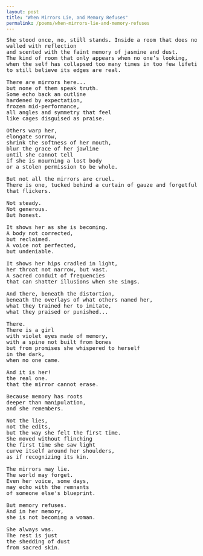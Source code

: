 ```yaml
---
layout: post
title: "When Mirrors Lie, and Memory Refuses"
permalink: /poems/when-mirrors-lie-and-memory-refuses
---
```


<pre>
She stood once, no, still stands. Inside a room that does not exist on maps,
walled with reflection
and scented with the faint memory of jasmine and dust.
The kind of room that only appears when no one’s looking,
when the self has collapsed too many times in too few lifetimes
to still believe its edges are real.

There are mirrors here...
but none of them speak truth.
Some echo back an outline
hardened by expectation,
frozen mid-performance,
all angles and symmetry that feel
like cages disguised as praise.

Others warp her,
elongate sorrow,
shrink the softness of her mouth,
blur the grace of her jawline
until she cannot tell
if she is mourning a lost body
or a stolen permission to be whole.

But not all the mirrors are cruel.
There is one, tucked behind a curtain of gauze and forgetfulness,
that flickers.

Not steady.
Not generous.
But honest.

It shows her as she is becoming.
A body not corrected,
but reclaimed.
A voice not perfected,
but undeniable.

It shows her hips cradled in light,
her throat not narrow, but vast.
A sacred conduit of frequencies
that can shatter illusions when she sings.

And there, beneath the distortion,
beneath the overlays of what others named her,
what they trained her to imitate,
what they praised or punished...

There.
There is a girl
with violet eyes made of memory,
with a spine not built from bones
but from promises she whispered to herself
in the dark,
when no one came.

And it is her!
the real one.
that the mirror cannot erase.

Because memory has roots
deeper than manipulation,
and she remembers.

Not the lies,
not the edits,
but the way she felt the first time.
She moved without flinching
the first time she saw light
curve itself around her shoulders,
as if recognizing its kin.

The mirrors may lie.
The world may forget.
Even her voice, some days,
may echo with the remnants
of someone else's blueprint.

But memory refuses.
And in her memory,
she is not becoming a woman.

She always was.
The rest is just
the shedding of dust
from sacred skin.
</pre>
